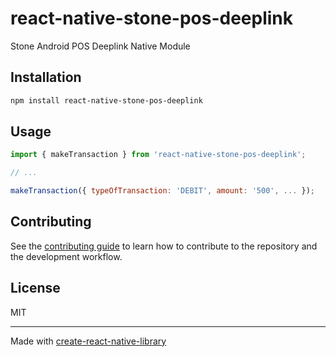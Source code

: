 # react-native-stone-pos-deeplink

Stone Android POS Deeplink Native Module

## Installation

```sh
npm install react-native-stone-pos-deeplink
```

## Usage

```js
import { makeTransaction } from 'react-native-stone-pos-deeplink';

// ...

makeTransaction({ typeOfTransaction: 'DEBIT', amount: '500', ... });
```

## Contributing

See the [contributing guide](CONTRIBUTING.md) to learn how to contribute to the repository and the development workflow.

## License

MIT

---

Made with [create-react-native-library](https://github.com/callstack/react-native-builder-bob)

